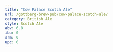 ```yaml
---
title: "Cow Palace Scotch Ale"
url: /gottberg-brew-pub/cow-palace-scotch-ale/
category: British Ale
style: Scotch Ale
abv: 6.8
ibu: 0
srm: 0
upc: 0
---
```


